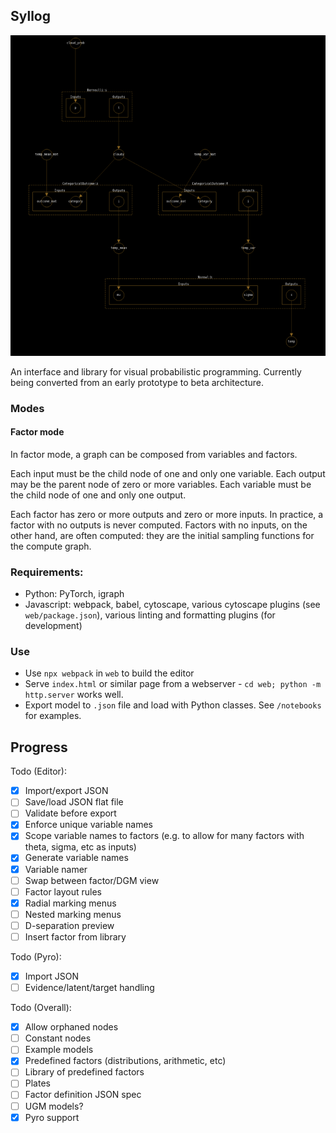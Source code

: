 ## Syllog

![](icecream.png)

An interface and library for visual probabilistic programming.
Currently being converted from an early prototype to beta architecture.

### Modes

#### Factor mode
In factor mode, a graph can be composed from variables and factors.

Each input must be the child node of one and only one variable.
Each output may be the parent node of zero or more variables.
Each variable must be the child node of one and only one output.

Each factor has zero or more outputs and zero or more inputs. In practice, a factor with no outputs is never computed. 
Factors with no inputs, on the other hand, are often computed: they are the initial sampling functions for the compute graph.

### Requirements:
- Python: PyTorch, igraph
- Javascript: webpack, babel, cytoscape, various cytoscape plugins (see `web/package.json`),
various linting and formatting plugins (for development)

### Use
- Use `npx webpack` in `web` to build the editor
- Serve `index.html` or similar page from a webserver - `cd web; python -m http.server` works well.
- Export model to `.json` file and load with Python classes. See `/notebooks` for examples.

## Progress

Todo (Editor):
- [x] Import/export JSON
- [ ] Save/load JSON flat file
- [ ] Validate before export
- [x] Enforce unique variable names
- [x] Scope variable names to factors (e.g. to allow for many factors with theta, sigma, etc as inputs)
- [x] Generate variable names
- [x] Variable namer
- [ ] Swap between factor/DGM view
- [ ] Factor layout rules
- [x] Radial marking menus
- [ ] Nested marking menus
- [ ] D-separation preview
- [ ] Insert factor from library

Todo (Pyro):
- [x] Import JSON
- [ ] Evidence/latent/target handling

Todo (Overall):
- [x] Allow orphaned nodes 
- [ ] Constant nodes
- [ ] Example models
- [x] Predefined factors (distributions, arithmetic, etc)
- [ ] Library of predefined factors
- [ ] Plates
- [ ] Factor definition JSON spec
- [ ] UGM models?
- [x] Pyro support

